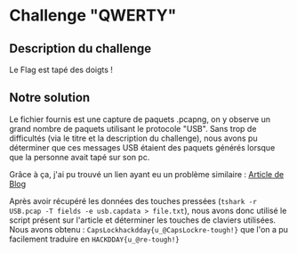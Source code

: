 # Challenge "QWERTY"

## Description du challenge

Le Flag est tapé des doigts !

## Notre solution

Le fichier fournis est une capture de paquets .pcapng, on y observe un grand nombre de paquets utilisant le protocole "USB".
Sans trop de difficultés (via le titre et la description du challenge), nous avons pu déterminer que ces messages USB étaient des paquets générés lorsque que la personne avait tapé sur son pc.

Grâce à ça, j'ai pu trouvé un lien ayant eu un problème similaire : [Article de Blog](https://blog.stayontarget.org/2019/03/decoding-mixed-case-usb-keystrokes-from.html)

Après avoir récupéré les données des touches pressées (`tshark -r USB.pcap -T fields -e usb.capdata > file.txt`), nous avons donc utilisé le script présent sur l'article et déterminer les touches de claviers utilisées.
Nous avons obtenu : `CapsLockhackdday{u_@CapsLockre-tough!}` que l'on a pu facilement traduire en `HACKDDAY{u_@re-tough!}`
